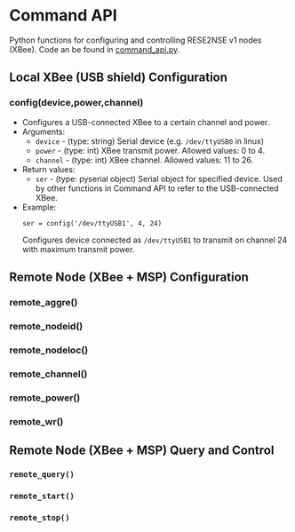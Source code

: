 # Command API

Python functions for configuring and controlling RESE2NSE v1 nodes (XBee). Code an be found in [command_api.py](https://github.com/snapdensing/node_v1_control/blob/v1.1_dev/command_api.py).

## Local XBee (USB shield) Configuration
### config(device,power,channel)
- Configures a USB-connected XBee to a certain channel and power.
- Arguments:
  - `device` - (type: string) Serial device (e.g. `/dev/ttyUSB0` in linux)
  - `power` - (type: int) XBee transmit power. Allowed values: 0 to 4.
  - `channel` - (type: int)  XBee channel. Allowed values: 11 to 26.
- Return values:
  - `ser` - (type: pyserial object) Serial object for specified device. Used by other functions in Command API to refer to the USB-connected XBee.
- Example:
  ```
  ser = config('/dev/ttyUSB1', 4, 24)
  ```
  Configures device connected as `/dev/ttyUSB1` to transmit on channel 24 with maximum transmit power.

## Remote Node (XBee + MSP) Configuration
### remote_aggre()
### remote_nodeid()
### remote_nodeloc()
### remote_channel()
### remote_power()
### remote_wr()

## Remote Node (XBee + MSP) Query and Control
### `remote_query()`
### `remote_start()`
### `remote_stop()`

